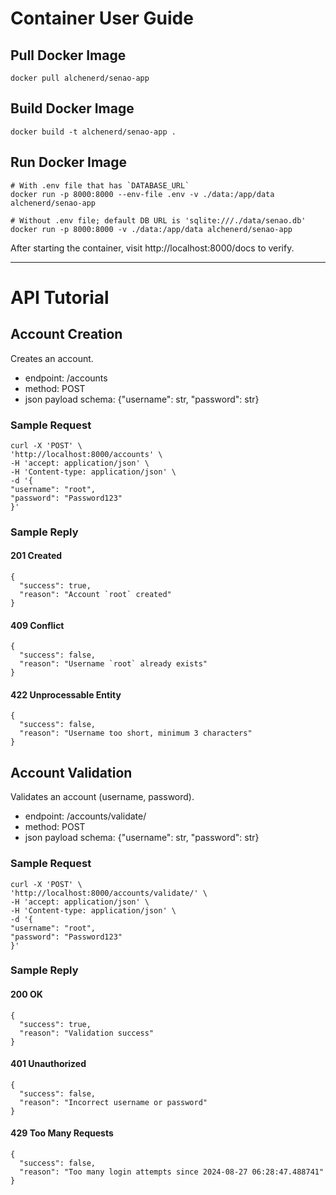 # Container User Guide

## Pull Docker Image

```
docker pull alchenerd/senao-app
```

## Build Docker Image

```
docker build -t alchenerd/senao-app .
```

## Run Docker Image

```
# With .env file that has `DATABASE_URL`
docker run -p 8000:8000 --env-file .env -v ./data:/app/data alchenerd/senao-app

# Without .env file; default DB URL is 'sqlite:///./data/senao.db'
docker run -p 8000:8000 -v ./data:/app/data alchenerd/senao-app
```

After starting the container, visit http://localhost:8000/docs to verify.

---

# API Tutorial

## Account Creation

Creates an account.

- endpoint: /accounts
- method: POST
- json payload schema: {"username": str, "password": str}

### Sample Request

```
curl -X 'POST' \
'http://localhost:8000/accounts' \
-H 'accept: application/json' \
-H 'Content-type: application/json' \
-d '{
"username": "root",
"password": "Password123"
}'
```

### Sample Reply

#### 201 Created
```
{
  "success": true,
  "reason": "Account `root` created"
}
```

#### 409 Conflict
```
{
  "success": false,
  "reason": "Username `root` already exists"
}
```

#### 422 Unprocessable Entity
```
{
  "success": false,
  "reason": "Username too short, minimum 3 characters"
}
```


## Account Validation

Validates an account (username, password).

- endpoint: /accounts/validate/
- method: POST
- json payload schema: {"username": str, "password": str}

### Sample Request

```
curl -X 'POST' \
'http://localhost:8000/accounts/validate/' \
-H 'accept: application/json' \
-H 'Content-type: application/json' \
-d '{
"username": "root",
"password": "Password123"
}'
```

### Sample Reply

#### 200 OK
```
{
  "success": true,
  "reason": "Validation success"
}
```

#### 401 Unauthorized
```
{
  "success": false,
  "reason": "Incorrect username or password"
}
```

#### 429 Too Many Requests
```
{
  "success": false,
  "reason": "Too many login attempts since 2024-08-27 06:28:47.488741"
}
```
